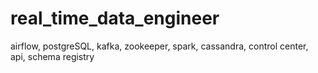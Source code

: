 # real_time_data_engineer
airflow, postgreSQL, kafka, zookeeper, spark, cassandra, control center, api, schema registry
